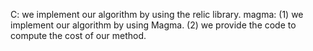 C: we implement our algorithm by using the relic library.
magma: (1) we implement our algorithm by using Magma.
       (2) we provide the code to compute the cost of our method.
